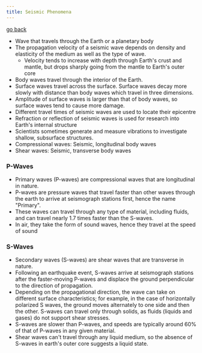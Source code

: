 ```yaml
---
title: Seismic Phenomena
---
```


[go back](archive/11Subjects/11Physics.md)

- Wave that travels through the Earth or a planetary body
- The propagation velocity of a seismic wave depends on density and elasticity of the medium as well as the type of wave. 
	- Velocity tends to increase with depth through Earth's crust and mantle, but drops sharply going from the mantle to Earth's outer core
- Body waves travel through the interior of the Earth.
- Surface waves travel across the surface. Surface waves decay more slowly with distance than body waves which travel in three dimensions.
- Amplitude of surface waves is larger than that of body waves, so surface waves tend to cause more damage.
- Different travel times of seismic waves are used to locate their epicentre
- Refraction or reflection of seismic waves is used for research into Earth's internal structure
- Scientists sometimes generate and measure vibrations to investigate shallow, subsurface structures.
- Compressional waves: Seismic, longitudinal body waves
- Shear waves: Seismic, transverse body waves

### P-Waves 
- Primary waves (P-waves) are compressional waves that are longitudinal in nature. 
- P-waves are pressure waves that travel faster than other waves through the earth to arrive at seismograph stations first, hence the name "Primary". 
- These waves can travel through any type of material, including fluids, and can travel nearly 1.7 times faster than the S-waves. 
- In air, they take the form of sound waves, hence they travel at the speed of sound

### S-Waves
- Secondary waves (S-waves) are shear waves that are transverse in nature. 
- Following an earthquake event, S-waves arrive at seismograph stations after the faster-moving P-waves and displace the ground perpendicular to the direction of propagation.
- Depending on the propagational direction, the wave can take on different surface characteristics; for example, in the case of horizontally polarized S waves, the ground moves alternately to one side and then the other. S-waves can travel only through solids, as fluids (liquids and gases) do not support shear stresses. 
- S-waves are slower than P-waves, and speeds are typically around 60% of that of P-waves in any given material. 
- Shear waves can't travel through any liquid medium, so the absence of S-waves in earth's outer core suggests a liquid state.